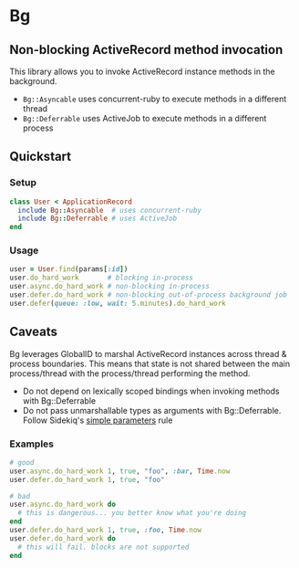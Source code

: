 # Bg

## Non-blocking ActiveRecord method invocation

This library allows you to invoke ActiveRecord instance methods in the background.

* `Bg::Asyncable` uses concurrent-ruby to execute methods in a different thread
* `Bg::Deferrable` uses ActiveJob to execute methods in a different process


## Quickstart

### Setup

```ruby
class User < ApplicationRecord
  include Bg::Asyncable  # uses concurrent-ruby
  include Bg::Deferrable # uses ActiveJob
end
```

### Usage

```ruby
user = User.find(params[:id])
user.do_hard_work       # blocking in-process
user.async.do_hard_work # non-blocking in-process
user.defer.do_hard_work # non-blocking out-of-process background job
user.defer(queue: :low, wait: 5.minutes).do_hard_work
```

## Caveats

Bg leverages GlobalID to marshal ActiveRecord instances across thread & process boundaries.
This means that state is not shared between the main process/thread with the process/thread performing the method.

* Do not depend on lexically scoped bindings when invoking methods with Bg::Deferrable
* Do not pass unmarshallable types as arguments with Bg::Deferrable.
  Follow Sidekiq's [simple parameters](https://github.com/mperham/sidekiq/wiki/Best-Practices#1-make-your-job-parameters-small-and-simple) rule

### Examples

```ruby
# good
user.async.do_hard_work 1, true, "foo", :bar, Time.now
user.defer.do_hard_work 1, true, "foo"

# bad
user.async.do_hard_work do
  # this is dangerous... you better know what you're doing
end
user.defer.do_hard_work 1, true, :foo, Time.now
user.defer.do_hard_work do
  # this will fail. blocks are not supported
end
```
